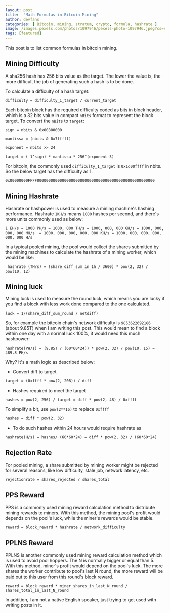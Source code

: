 ```yaml
---
layout: post
title:  "Math Formulas in Bitcoin Mining"
author: devfans
categories: [ Bitcoin, mining, stratum, crypto, formula, hashrate ]
image: /images.pexels.com/photos/1097946/pexels-photo-1097946.jpeg?cs=srgb&dl=bitcoin-blockchain-close-up-1097946.jpg&fm=jpg
tags: [featured]
---
```


This post is to list common formulas in bitcoin mining.

## Mining Difficulty

A sha256 hash has 256 bits value as the target. The lower the value is, the more difficult the job of generating such a hash is to be done.

To calculate a difficulty of a hash target:

``` difficulty = difficulty_1_target / current_target ```

Each bitcoin block has the required difficulty coded as bits in block header, which is a 32 bits value in compact `nBits` format to represent the block target. To convert the `nBits` to `target`:

``` sign = nbits & 0x00800000 ```

``` mantissa = (nbits & 0x7fffff) ```

``` exponent = nbits >> 24 ```

``` target = (-1^sign) * mantissa * 256^(exponent-3) ```

For bitcoin, the commonly used `difficulty_1_target` is `0x1d00ffff` in nbits. So the below target has the difficulty as 1.

``` 0x00000000FFFF0000000000000000000000000000000000000000000000000000 ```

## Mining Hashrate

Hashrate or hashpower is used to measure a mining machine's hashing performance. Hashrate `1KH/s` means `1000` hashes per second, and there's more units commonly used as below:

``` 1 EH/s = 1000 PH/s = 1000, 000 TH/s = 1000, 000, 000 GH/s = 1000, 000, 000, 000 MH/s  = 1000, 000, 000, 000, 000 KH/s = 1000, 000, 000, 000, 000, 000 H/s ```

In a typical pooled mining, the pool would collect the shares submitted by the mining machines to calculate the hashrate of a mining worker, which would be like:

```  hashrate (TH/s) = (share_diff_sum_in_1h / 3600) * pow(2, 32) / pow(10, 12) ```


## Mining luck

Mining luck is used to measure the round luck, which means you are lucky if you find a block with less work done compared to the one calculated.

``` luck = 1/(share_diff_sum_round / netdiff) ```

So, for example the bitcoin chain's network difficulty is `9853622692186` (about 9.85T) when I am writing this post.
This would mean to find a block within one day with a normal luck 100%, it would need this much hashpower:

``` hashrate(PH/s) = (9.85T / (60*60*24)) * pow(2, 32) / pow(10, 15) = 489.8 PH/s ```

Why? It's a math logic as described below:

+ Convert diff to target

``` target = (0xffff * pow(2, 208)) / diff ```

+ Hashes required to meet the target

``` hashes = pow(2, 256) / target = diff * pow(2, 48) / 0xffff ```

To simplify a bit, use `pow(2**16)` to replace `0xffff`

``` hashes = diff * pow(2, 32) ```

+ To do such hashes within 24 hours would require hashrate as

``` hashrate(H/s) = hashes/ (60*60*24) = diff * pow(2, 32) / (60*60*24) ```


## Rejection Rate

For pooled mining, a share submitted by mining worker might be rejected for several reasons, like low difficulty, stale job, network latency, etc. 

``` rejectionrate = shares_rejected / shares_total ```

## PPS Reward

PPS is a commonly used mining reward calculation method to distribute mining rewards to miners. With this method, the mining pool's profit would depends on the pool's luck, while the miner's rewards would be stable.

``` reward = block_reward * hashrate / network_difficulty ```

## PPLNS Reward

PPLNS is another commonly used mining reward calculation method which is used to avoid pool hoppers. The N is normally bigger or equal than 5. With this method, miner's profit would depend on the pool's luck. The more shares the worker contribute to pool's last N round, the more reward will be paid out to this user from this round's block reward.

``` reward = block_reward * miner_shares_in_last_N_round / shares_total_in_last_N_round ```


In addition, I am not a native English speaker, just trying to get used with writing posts in it.

